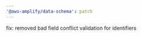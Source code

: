 ```yaml
---
'@aws-amplify/data-schema': patch
---
```


fix: removed bad field conflict validation for identifiers
